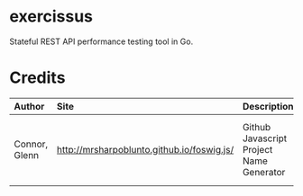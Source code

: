 # exercissus
Stateful REST API performance testing tool in Go.

# Credits

|Author|Site|Description|Notes|
|:-|:-|:-|:-|
|Connor, Glenn|http://mrsharpoblunto.github.io/foswig.js/|Github Javascript Project Name Generator|Used to decide upon this project's name.|

